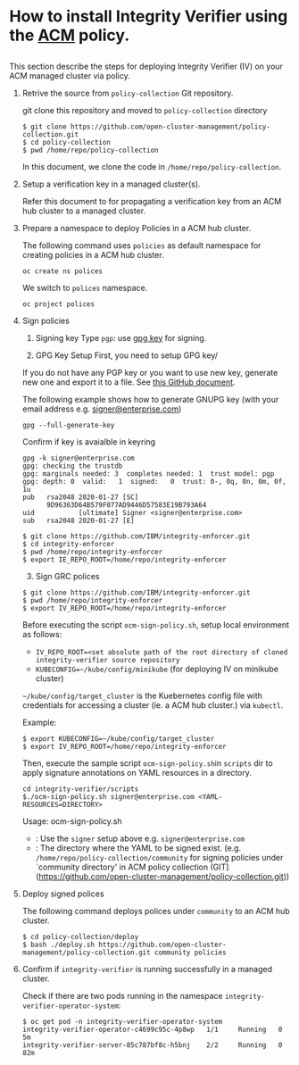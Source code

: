 
# How to install Integrity Verifier using the [ACM](https://www.redhat.com/en/technologies/management/advanced-cluster-management) policy.

## 

This section describe the steps for deploying Integrity Verifier (IV) on your ACM managed cluster via policy.

1. Retrive the source from `policy-collection` Git repository.
    
    git clone this repository and moved to `policy-collection` directory

    ```
    $ git clone https://github.com/open-cluster-management/policy-collection.git
    $ cd policy-collection
    $ pwd /home/repo/policy-collection
    ```
    In this document, we clone the code in `/home/repo/policy-collection`.
    
  
2. Setup a verification key in a managed cluster(s).

   Refer this document to for propagating a verification key from an ACM hub cluster to a managed cluster.

      
4.  Prepare a namespace to deploy Policies in a ACM hub cluster. 

    The following command uses `policies` as default namespace for creating policies in a ACM hub cluster. 
    ```
    oc create ns polices 
    
    ```
    We switch to `polices` namespace.
    ```
    oc project polices
    ```        
   
5. Sign policies
    
   1. Signing key Type
    `pgp`: use [gpg key](https://www.gnupg.org/index.html) for signing.
   
   2. GPG Key Setup
    First, you need to setup GPG key/

    If you do not have any PGP key or you want to use new key, generate new one and export it to a file. See [this GitHub document](https://docs.github.com/en/free-pro-team@latest/github/authenticating-to-github/generating-a-new-gpg-key).

    The following example shows how to generate GNUPG key (with your email address e.g. signer@enterprise.com)

    ```
    gpg --full-generate-key

    ```

    Confirm if key is avaialble in keyring

    ```
    gpg -k signer@enterprise.com
    gpg: checking the trustdb
    gpg: marginals needed: 3  completes needed: 1  trust model: pgp
    gpg: depth: 0  valid:   1  signed:   0  trust: 0-, 0q, 0n, 0m, 0f, 1u
    pub   rsa2048 2020-01-27 [SC]
          9D96363D64B579F077AD9446D57583E19B793A64
    uid           [ultimate] Signer <signer@enterprise.com>
    sub   rsa2048 2020-01-27 [E]

    ```

    ```
    $ git clone https://github.com/IBM/integrity-enforcer.git
    $ cd integrity-enforcer
    $ pwd /home/repo/integrity-enforcer
    $ export IE_REPO_ROOT=/home/repo/integrity-enforcer

    ```
   
   3. Sign GRC polices
     
     ```
     $ git clone https://github.com/IBM/integrity-enforcer.git
     $ pwd /home/repo/integrity-enforcer
     $ export IV_REPO_ROOT=/home/repo/integrity-enforcer
     ```
     
     Before executing the script `ocm-sign-policy.sh`, setup local environment as follows:
     - `IV_REPO_ROOT=<set absolute path of the root directory of cloned integrity-verifier source repository`
     - `KUBECONFIG=~/kube/config/minikube`  (for deploying IV on minikube cluster)

      `~/kube/config/target_cluster` is the Kuebernetes config file with credentials for accessing a cluster (ie. a ACM hub cluster.) via `kubectl`.

     Example:
     ```
     $ export KUBECONFIG=~/kube/config/target_cluster
     $ export IV_REPO_ROOT=/home/repo/integrity-enforcer
     ```

     Then, execute the sample script `ocm-sign-policy.sh`in `scripts` dir to apply signature annotations on YAML resources in a directory.
    
     ```
     cd integrity-verifier/scripts
     $./ocm-sign-policy.sh signer@enterprise.com <YAML-RESOURCES=DIRECTORY>
     ```
     
     Usage: ocm-sign-policy.sh <signer> <YAML files directory>
      - <signer>: Use the `signer` setup above e.g. `signer@enterprise.com`
      - <YAML files directory>:  The directory where the YAML to be signed exist. (e.g. `/home/repo/policy-collection/community`  for signing policies under `community directory' in ACM policy collection (GIT] (https://github.com/open-cluster-management/policy-collection.git))
     
    
6. Deploy signed polices

    The following command deploys polices under `community` to an ACM hub cluster.
      
    ```
    $ cd policy-collection/deploy
    $ bash ./deploy.sh https://github.com/open-cluster-management/policy-collection.git community policies
    ```
      
7. Confirm if `integrity-verifier` is running successfully in a managed cluster.
    
    Check if there are two pods running in the namespace `integrity-verifier-operator-system`: 
        
    ```
    $ oc get pod -n integrity-verifier-operator-system
    integrity-verifier-operator-c4699c95c-4p8wp   1/1     Running   0          5m
    integrity-verifier-server-85c787bf8c-h5bnj    2/2     Running   0          82m
    ```      
    
    
